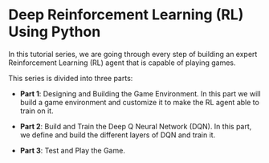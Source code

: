 # Deep Reinforcement Learning (RL) Using Python

In this tutorial series, we are going through every step of building an expert Reinforcement Learning (RL) agent that is capable of playing games.

This series is divided into three parts:

* **Part 1**: Designing and Building the Game Environment. In this part we will build a game environment and customize it to make the RL agent able to train on it.

* **Part 2**: Build and Train the Deep Q Neural Network (DQN). In this part, we define and build the different layers of DQN and train it.

* **Part 3**: Test and Play the Game.
